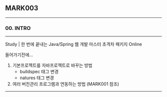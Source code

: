 ## MARK003

---


### 00. INTRO
--- 

Study | 한 번에 끝내는 Java/Spring 웹 개발 마스터 초격차 패키지 Online

들어가기전에... 

1. 기본프로젝트를 자바프로젝트로 바꾸는 방법
    - buildspec 태그 변경 
    - natures 태그 변경
2. 여러 버전관리 프로그램과 연동하는 방법 (MARK001 참조)

---
